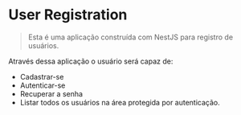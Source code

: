 # User Registration

> Esta é uma aplicação construída com NestJS para registro de usuários.

Através dessa aplicação o usuário será capaz de:

- Cadastrar-se
- Autenticar-se
- Recuperar a senha
- Listar todos os usuários  na área protegida por autenticação.